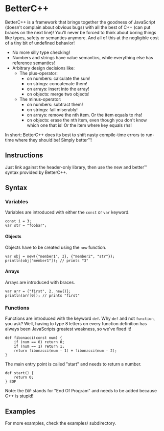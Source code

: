 # BetterC++

BetterC++ is a framework that brings together the goodness of JavaScript
(doesn't complain about obvious bugs) with all the best of C++ (can put
braces on the next line)! You'll never be forced to think about boring
things like types, safety or semantics anymore. And all of this at the
negligible cost of a tiny bit of undefined behavior!

 * No more silly type checking!
 * Numbers and strings have value semantics, while everything else has
   reference semantics!
 * Arbitrary design decisions like:
    * The plus-operator:
        * on numbers: calculate the sum!
        * on strings: concatenate them!
        * on arrays: insert into the array!
        * on objects: merge two objects!
    * The minus-operator:
        * on numbers: subtract them!
        * on strings: fail miserably!
        * on arrays: remove the nth item. Or the item equals to rhs!
        * on objects: erase the nth item, even though you don't know which
                      one that is! Or the item where key equals rhs!
          
In short: BetterC++ does its best to shift nasty compile-time errors to
run-time where they should be! Simply better™!

## Instructions

Just link against the header-only library, then use the new and better™
syntax provided by BetterC++.

## Syntax

### Variables

Variables are introduced with either the `const` or `var` keyword.

    const i = 3;
    var str = "foobar";

#### Objects

Objects have to be created using the `new` function.

    var obj = new({"member1", 3}, {"member2", "str"});
    println(obj["member1"]); // prints "3"

#### Arrays

Arrays are introduced with braces.

    var arr = {"first", 2, new()};
    println(arr[0]); // prints "first"

### Functions

Functions are introduced with the keyword `def`. Why `def` and not
`function`, you ask? Well, having to type 8 letters on every function
definition has always been JavaScripts greatest weakness, so we've 
fixed it!

    def fibonacci(const num) {
        if (num == 0) return 0;
        if (num == 1) return 1;
        return fibonacci(num - 1) + fibonacci(num - 2);
    }

The main entry point is called "start" and needs to return a number.

    def start() {
        return 0;
    } EOP

Note: the `EOP` stands for "End Of Program" and needs to be added because
C++ is stupid!

## Examples

For more examples, check the examples/ subdirectory.
